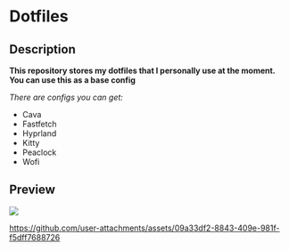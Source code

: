 # Dotfiles

## Description

**This repository stores my dotfiles that I personally use at the moment. You can use this as a base config**

*There are configs you can get:*
* Cava
* Fastfetch
* Hyprland
* Kitty
* Peaclock
* Wofi


## Preview

![](https://github.com/user-attachments/assets/685c4f4f-4a63-4238-a169-c9596ae52167)

https://github.com/user-attachments/assets/09a33df2-8843-409e-981f-f5dff7688726

